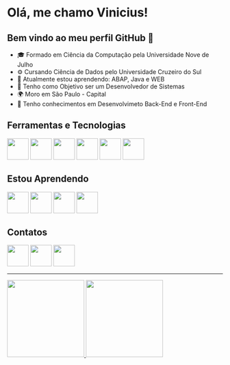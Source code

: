 # Olá, me chamo Vinicius! 

## Bem vindo ao meu perfil GitHub 👋

- 🎓 Formado em Ciência da Computação pela Universidade Nove de Julho
- ⚙ Cursando Ciência de Dados pelo Universidade Cruzeiro do Sul
- 🧠 Atualmente estou aprendendo: ABAP, Java e WEB
- 🏹 Tenho como Objetivo ser um Desenvolvedor de Sistemas
- 🌍 Moro em São Paulo - Capital
- 🎯 Tenho conhecimentos em Desenvolvimeto Back-End e Front-End

## Ferramentas e Tecnologias
<div>     
<code><img src="https://cdn.jsdelivr.net/gh/devicons/devicon/icons/java/java-original-wordmark.svg" width="50" height="50"/></code>                                     <code><img src="https://cdn.jsdelivr.net/gh/devicons/devicon/icons/javascript/javascript-original.svg" width="50" height="50"/></code>
<code><img src="https://cdn.jsdelivr.net/gh/devicons/devicon/icons/cplusplus/cplusplus-original.svg" width="50" height="50"/></code>
<code><img src="https://cdn.jsdelivr.net/gh/devicons/devicon/icons/csharp/csharp-original.svg" width="50" height="50"/></code>
<code><img src="https://cdn.jsdelivr.net/gh/devicons/devicon/icons/html5/html5-original-wordmark.svg" width="50" height="50"/></code>
<code><img src="https://cdn.jsdelivr.net/gh/devicons/devicon/icons/css3/css3-original-wordmark.svg" width="50" height="50"/></code>
</div>
          
    
          
## Estou Aprendendo
<div>
<img src="https://cdn.jsdelivr.net/gh/devicons/devicon/icons/flutter/flutter-original.svg"  width="50" height="50"/> 
<img src="https://cdn.jsdelivr.net/gh/devicons/devicon/icons/mysql/mysql-original-wordmark.svg"   width="50" height="50"/>  
<img src="https://cdn.jsdelivr.net/gh/devicons/devicon/icons/python/python-original-wordmark.svg" width="50" height="50"/>
<img src="https://cdn.jsdelivr.net/gh/devicons/devicon/icons/dart/dart-original.svg" width="50" height="50" />
          
</div>
          
          
## Contatos
<div>
<a href="https://www.linkedin.com/in/vinicius-reis-6ab50415a" target="_blank"><img src="https://img.icons8.com/nolan/64/linkedin-circled.png" width="50" height="50" /></a>    
<a href = "mailto:vinireissoares@hotmail.com"><img src="https://img.icons8.com/nolan/64/microsoft-outlook-2019.png" width="50" height="50" /></a>
<a href = "mailto:viniciusreis950@gmail.com"><img src="https://img.icons8.com/nolan/64/gmail.png" width="50" height="50" /></a>
          
</div>
          
          
***      
<div>
<a href="https://github.com/viniciusdrs">
<img height="180em" src="https://github-readme-stats.vercel.app/api/top-langs/?username=viniciusdrs&layout=compact&langs_count=7&theme=dark"/>
<img height="180em" src="https://github-readme-stats.vercel.app/api?username=viniciusdrs&show_icons=true&theme=dark&include_all_commits=true&count_private=true"/>
</div>



